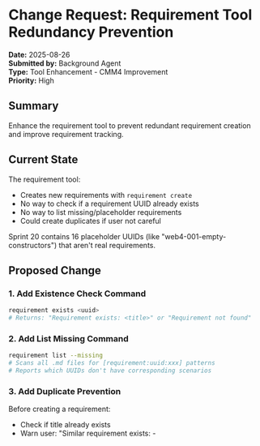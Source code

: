 # Change Request: Requirement Tool Redundancy Prevention

**Date:** 2025-08-26  
**Submitted by:** Background Agent  
**Type:** Tool Enhancement - CMM4 Improvement  
**Priority:** High  

## Summary

Enhance the requirement tool to prevent redundant requirement creation and improve requirement tracking.

## Current State

The requirement tool:
- Creates new requirements with `requirement create`
- No way to check if a requirement UUID already exists
- No way to list missing/placeholder requirements
- Could create duplicates if user not careful

Sprint 20 contains 16 placeholder UUIDs (like "web4-001-empty-constructors") that aren't real requirements.

## Proposed Change

### 1. Add Existence Check Command

```bash
requirement exists <uuid>
# Returns: "Requirement exists: <title>" or "Requirement not found"
```

### 2. Add List Missing Command

```bash
requirement list --missing
# Scans all .md files for [requirement:uuid:xxx] patterns
# Reports which UUIDs don't have corresponding scenarios
```

### 3. Add Duplicate Prevention

Before creating a requirement:
- Check if title already exists
- Warn user: "Similar requirement exists: <uuid> - <title>"
- Ask for confirmation to proceed

### 4. Add Search by Title

```bash
requirement search "empty constructor"
# Returns matching requirements to prevent duplicates
```

## Benefits

1. **Prevents Duplicates**: Check before creating
2. **Finds Gaps**: Identify placeholder UUIDs
3. **Improves Tracking**: Know what exists vs documented
4. **CMM4 Compliance**: Question and verify assumptions

## Implementation Notes

- Use existing UnitIndexStorage for searching
- Scan markdown files for requirement references
- Compare against scenario index
- Provide clear feedback to users

## Testing

1. Create requirement with duplicate title - should warn
2. Use placeholder UUID - should report as missing
3. Search for existing requirement - should find it
4. List missing from Sprint 20 - should find 16

## References

- [CMM4 Sprint 20 Analysis PDCA](../../project.journal/2025-08-25-0947-external-references-learnings/pdca/role/background-agent/2025-08-26-UTC-2130-cmm4-sprint20-requirements-analysis.md)
- [Sprint 20 Web4 Requirements](../../../../sprints/sprint-20/web4.requirement.md)